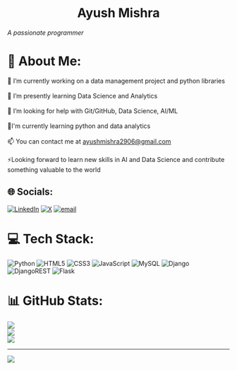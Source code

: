 # <h1 align="center">Ayush Mishra</h1>
_A passionate programmer_

# 💫 About Me:
🔭 I’m currently working on a data management project and python libraries<br><br>🌱 I’m presently learning Data Science  and Analytics<br><br>🤝 I’m looking for help with Git/GitHub, Data Science, AI/ML<br><br>🌱I'm currently learning python and data analytics<br><br>📫 You can contact me at ayushmishra2906@gmail.com<br><br>⚡Looking forward to learn new skills in AI and Data Science and contribute something valuable to the world


## 🌐 Socials:
[![LinkedIn](https://img.shields.io/badge/LinkedIn-%230077B5.svg?logo=linkedin&logoColor=white)](https://linkedin.com/in/ayush-mishra06) [![X](https://img.shields.io/badge/X-black.svg?logo=X&logoColor=white)](https://x.com/_ayush_only) [![email](https://img.shields.io/badge/Email-D14836?logo=gmail&logoColor=white)](mailto:ayushmishra2906@gmail.com) 

# 💻 Tech Stack:
![Python](https://img.shields.io/badge/python-3670A0?style=for-the-badge&logo=python&logoColor=ffdd54) ![HTML5](https://img.shields.io/badge/html5-%23E34F26.svg?style=for-the-badge&logo=html5&logoColor=white) ![CSS3](https://img.shields.io/badge/css3-%231572B6.svg?style=for-the-badge&logo=css3&logoColor=white) ![JavaScript](https://img.shields.io/badge/javascript-%23323330.svg?style=for-the-badge&logo=javascript&logoColor=%23F7DF1E) ![MySQL](https://img.shields.io/badge/mysql-4479A1.svg?style=for-the-badge&logo=mysql&logoColor=white) ![Django](https://img.shields.io/badge/django-%23092E20.svg?style=for-the-badge&logo=django&logoColor=white) ![DjangoREST](https://img.shields.io/badge/DJANGO-REST-ff1709?style=for-the-badge&logo=django&logoColor=white&color=ff1709&labelColor=gray) ![Flask](https://img.shields.io/badge/flask-%23000.svg?style=for-the-badge&logo=flask&logoColor=white)
# 📊 GitHub Stats:
![](https://github-readme-stats.vercel.app/api?username=mishra-ji29&theme=transparent&hide_border=false&include_all_commits=false&count_private=false)<br/>
![](https://nirzak-streak-stats.vercel.app/?user=mishra-ji29&theme=transparent&hide_border=false)<br/>
![](https://github-readme-stats.vercel.app/api/top-langs/?username=mishra-ji29&theme=transparent&hide_border=false&include_all_commits=false&count_private=false&layout=compact)

---
[![](https://visitcount.itsvg.in/api?id=mishra-ji29&icon=0&color=0)](https://visitcount.itsvg.in)

<!-- Proudly created with GPRM ( https://gprm.itsvg.in ) -->

